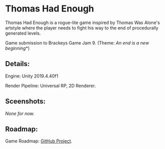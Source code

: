 # Thomas Had Enough
Thomas Had Enough is a rogue-lite game inspired by Thomas Was Alone's artstyle where the player needs to fight his way to the end of procedurally generated levels.

Game submission to Brackeys Game Jam 9. (Theme: *An end is a new beginning**)

## Details:
Engine: Unity 2019.4.40f1

Render Pipeline: Universal RP, 2D Renderer.

## Sceenshots:
*None for now.*

## Roadmap:
Game Roadmap: [GitHub Project](https://github.com/Thev2Andy/ThomasHadEnough/projects/1).